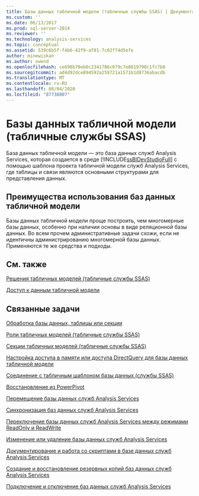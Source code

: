 ```yaml
---
title: Базы данных табличной модели (табличные службы SSAS) | Документация Майкрософт
ms.custom: ''
ms.date: 06/13/2017
ms.prod: sql-server-2014
ms.reviewer: ''
ms.technology: analysis-services
ms.topic: conceptual
ms.assetid: 539c6b5f-f4b6-42f9-af81-7c02f74d5efe
author: minewiskan
ms.author: owend
ms.openlocfilehash: ce698b79eb8c2341786c079c7e8819790c1fc7b8
ms.sourcegitcommit: ad4d92dce894592a259721a1571b1d8736abacdb
ms.translationtype: MT
ms.contentlocale: ru-RU
ms.lasthandoff: 08/04/2020
ms.locfileid: "87738807"
---
```

# <a name="tabular-model-databases-ssas-tabular"></a>Базы данных табличной модели (табличные службы SSAS)
  База данных табличной модели — это база данных служб Analysis Services, которая создается в среде [!INCLUDE[ssBIDevStudioFull](../../includes/ssbidevstudiofull-md.md)] с помощью шаблона проекта табличной модели служб Analysis Services, где таблицы и связи являются основными структурами для представления данных.  
  
## <a name="benefits-of-using-tabular-model-databases"></a>Преимущества использования баз данных табличной модели  
 Базы данных табличной модели проще построить, чем многомерные базы данных, особенно при наличии основы в виде реляционной базы данных. Во всем прочем административные задачи схожи, если не идентичны администрированию многомерной базы данных. Применяются те же средства и подходы.  
  
## <a name="related-content"></a>См. также  
 [Решения табличных моделей (табличные службы SSAS)](../tabular-model-solutions-ssas-tabular.md)  
  
 [Доступ к данным табличной модели](tabular-model-data-access.md)  
  
## <a name="related-tasks"></a>Связанные задачи  
 [Обработка базы данных, таблицы или секции](process-database-table-or-partition-analysis-services.md)  
  
 [Роли табличных моделей (табличные службы SSAS)](tabular-model-roles-ssas-tabular.md)  
  
 [Секции табличных моделей (табличные службы SSAS)](tabular-model-partitions-ssas-tabular.md)  
  
 [Настройка доступа в памяти или доступа DirectQuery для базы данных табличной модели](enable-directquery-mode-in-ssms.md)  
  
 [Соединение с табличным шаблоном базы данных (службы SSAS)](connect-to-a-tabular-model-database-ssas.md)  
  
 [Восстановление из PowerPivot](restore-from-power-pivot.md)  
  
 [Перемещение базы данных служб Analysis Services](../multidimensional-models/move-an-analysis-services-database.md)  
  
 [Синхронизация баз данных служб Analysis Services](../multidimensional-models/synchronize-analysis-services-databases.md)  
  
 [Переключение базы данных служб Analysis Services между режимами ReadOnly и ReadWrite](../multidimensional-models/switch-an-analysis-services-database-between-readonly-and-readwrite-modes.md)  
  
 [Изменение или удаление базы данных служб Analysis Services](../multidimensional-models/modify-or-delete-an-analysis-services-database.md)  
  
 [Документирование и работа со скриптами в базе данных служб Analysis Services](../multidimensional-models/document-and-script-an-analysis-services-database.md)  
  
 [Создание и восстановление резервных копий баз данных служб Analysis Services](../multidimensional-models/backup-and-restore-of-analysis-services-databases.md)  
  
 [Подключение и отключение баз данных служб Analysis Services](../multidimensional-models/attach-and-detach-analysis-services-databases.md)  
  
  

